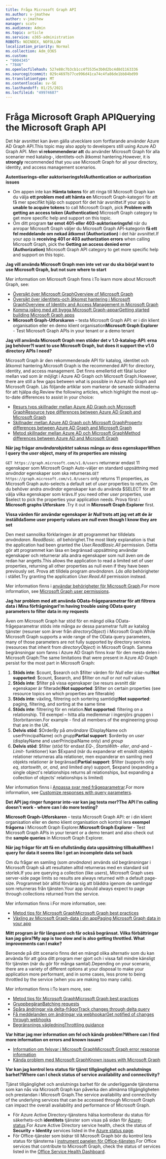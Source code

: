 ```yaml
---
title: Fråga Microsoft Graph API
ms.author: v-jmathew
author: v-jmathew
manager: scotv
ms.audience: Admin
ms.topic: article
ms.service: o365-administration
ROBOTS: NOINDEX, NOFOLLOW
localization_priority: Normal
ms.collection: Adm_O365
ms.custom:
- "9004345"
- "7846"
ms.openlocfilehash: 527e88c7b3cb1cc4f5535e3b0d2bc4d8d1163336
ms.sourcegitcommit: 029c4697b77ce996d41ca74c4fa86de1bb84bd99
ms.translationtype: MT
ms.contentlocale: sv-SE
ms.lasthandoff: 01/25/2021
ms.locfileid: "49974687"
---
```

# <a name="querying-the-microsoft-graph-api"></a><span data-ttu-id="49f1a-102">Fråga Microsoft Graph API</span><span class="sxs-lookup"><span data-stu-id="49f1a-102">Querying the Microsoft Graph API</span></span>

<span data-ttu-id="49f1a-103">Det här avsnittet kan även gälla utvecklare som fortfarande använder Azure AD Graph API.</span><span class="sxs-lookup"><span data-stu-id="49f1a-103">This topic may also apply to developers still using Azure AD Graph API.</span></span> <span data-ttu-id="49f1a-104">Men **vi rekommenderar att** du använder Microsoft Graph för alla scenarier med katalog-, identitets-och åtkomst hantering.</span><span class="sxs-lookup"><span data-stu-id="49f1a-104">However, it is **strongly** recommended that you use Microsoft Graph for all your directory, identity, and access management scenarios.</span></span>

<span data-ttu-id="49f1a-105">**Autentiserings-eller auktoriseringsfel**</span><span class="sxs-lookup"><span data-stu-id="49f1a-105">**Authentication or authorization issues**</span></span>

- <span data-ttu-id="49f1a-106">Om appen inte kan **Hämta tokens** för att ringa till Microsoft Graph kan du välja **ett problem med att hämta en** Microsoft Graph-kategori för att få mer specifikt hjälp och support för det här avsnittet.</span><span class="sxs-lookup"><span data-stu-id="49f1a-106">If your app is **unable to acquire tokens** to call Microsoft Graph, pick **Problem with getting an access token (Authentication)** Microsoft Graph category to get more specific help and support on this topic.</span></span>
- <span data-ttu-id="49f1a-107">Om ditt program **tar emot 401-eller 403-auktoriseringsfel** när du anropar Microsoft Graph väljer du Microsoft Graph API-kategorin **få ett fel meddelande om nekad åtkomst (Authorization)** i det här avsnittet.</span><span class="sxs-lookup"><span data-stu-id="49f1a-107">If your app is **receiving 401 or 403 authorization errors** when calling Microsoft Graph, pick the **Getting an access denied error (Authorization)** Microsoft Graph API category to get more specific help and support on this topic.</span></span>

<span data-ttu-id="49f1a-108">**Jag vill använda Microsoft Graph men inte vet var du ska börja**</span><span class="sxs-lookup"><span data-stu-id="49f1a-108">**I want to use Microsoft Graph, but not sure where to start**</span></span>

<span data-ttu-id="49f1a-109">Mer information om Microsoft Graph finns i:</span><span class="sxs-lookup"><span data-stu-id="49f1a-109">To learn more about Microsoft Graph, see:</span></span>

- [<span data-ttu-id="49f1a-110">Översikt över Microsoft Graph</span><span class="sxs-lookup"><span data-stu-id="49f1a-110">Overview of Microsoft Graph</span></span>](https://docs.microsoft.com/graph/overview)
- [<span data-ttu-id="49f1a-111">Översikt över identitets-och åtkomst hantering i Microsoft Graph</span><span class="sxs-lookup"><span data-stu-id="49f1a-111">Overview of Identity and Access Management in Microsoft Graph</span></span>](https://docs.microsoft.com/graph/azuread-identity-access-management-concept-overview)
- [<span data-ttu-id="49f1a-112">Komma igång med att bygga Microsoft Graph-appar</span><span class="sxs-lookup"><span data-stu-id="49f1a-112">Getting started building Microsoft Graph apps</span></span>](https://docs.microsoft.com/graph/)
- <span data-ttu-id="49f1a-113">**Microsoft Graph-Utforskaren** – testa Microsoft Graph API: er i din klient organisation eller en demo klient organisation</span><span class="sxs-lookup"><span data-stu-id="49f1a-113">**Microsoft Graph Explorer** - Test Microsoft Graph APIs in your tenant or a demo tenant</span></span>

<span data-ttu-id="49f1a-114">**Jag vill använda Microsoft Graph men stöder det v 1.0-katalog-API: erna jag behöver?**</span><span class="sxs-lookup"><span data-stu-id="49f1a-114">**I want to use Microsoft Graph, but does it support the v1.0 directory APIs I need?**</span></span>

<span data-ttu-id="49f1a-115">Microsoft Graph är den rekommenderade API för katalog, identitet och åtkomst hantering.</span><span class="sxs-lookup"><span data-stu-id="49f1a-115">Microsoft Graph is the recommended API for directory, identity, and access management.</span></span> <span data-ttu-id="49f1a-116">Det finns emellertid ett fåtal luckor mellan vad som är möjligt i Azure AD Graph och Microsoft Graph.</span><span class="sxs-lookup"><span data-stu-id="49f1a-116">However, there are still a few gaps between what is possible in Azure AD Graph and Microsoft Graph.</span></span> <span data-ttu-id="49f1a-117">Läs följande artiklar som markerar de senaste skillnaderna för att hjälpa dig.</span><span class="sxs-lookup"><span data-stu-id="49f1a-117">Review the following articles, which highlight the most up-to-date differences to assist in your choice:</span></span>

- [<span data-ttu-id="49f1a-118">Resurs typs skillnader mellan Azure AD Graph och Microsoft Graph</span><span class="sxs-lookup"><span data-stu-id="49f1a-118">Resource type differences between Azure AD Graph and Microsoft Graph</span></span>](https://docs.microsoft.com/graph/migrate-azure-ad-graph-resource-differences)
- [<span data-ttu-id="49f1a-119">Skillnader mellan Azure AD Graph och Microsoft Graph</span><span class="sxs-lookup"><span data-stu-id="49f1a-119">Property differences between Azure AD Graph and Microsoft Graph</span></span>](https://docs.microsoft.com/graph/migrate-azure-ad-graph-property-differences)
- [<span data-ttu-id="49f1a-120">Metod skillnader mellan Azure AD och Microsoft Graph</span><span class="sxs-lookup"><span data-stu-id="49f1a-120">Method differences between Azure AD and Microsoft Graph</span></span>](https://docs.microsoft.com/graph/migrate-azure-ad-graph-method-differences)

<span data-ttu-id="49f1a-121">**När jag frågar *användarobjektet* saknas många av dess egenskaper**</span><span class="sxs-lookup"><span data-stu-id="49f1a-121">**When I query the *user* object, many of its properties are missing**</span></span>

<span data-ttu-id="49f1a-122">`GET https://graph.microsoft.com/v1.0/users` returnerar endast 11 egenskaper som Microsoft Graph Auto-väljer en standard uppsättning med *användar* egenskaper som ska returneras.</span><span class="sxs-lookup"><span data-stu-id="49f1a-122">`GET https://graph.microsoft.com/v1.0/users` only returns 11 properties, as Microsoft Graph auto-selects a default set of *user* properties to return.</span></span> <span data-ttu-id="49f1a-123">Om du behöver andra *användar* egenskaper kan du använda $SELECT för att välja vilka egenskaper som krävs.</span><span class="sxs-lookup"><span data-stu-id="49f1a-123">If you need other *user* properties, use $select to pick the properties your application needs.</span></span> <span data-ttu-id="49f1a-124">Prova först i **Microsoft graphs Utforskare** .</span><span class="sxs-lookup"><span data-stu-id="49f1a-124">Try it out in **Microsoft Graph Explorer** first.</span></span>

<span data-ttu-id="49f1a-125">**Vissa värden för användar egenskaper är *Null* trots att jag vet att de är inställda**</span><span class="sxs-lookup"><span data-stu-id="49f1a-125">**Some user property values are *null* even though I know they are set**</span></span>

<span data-ttu-id="49f1a-126">Den mest sannolika förklaringen är att programmet har tilldelats *användaren. ReadBasic. all* behörighet.</span><span class="sxs-lookup"><span data-stu-id="49f1a-126">The most likely explanation is that the application had been granted the *User.ReadBasic.All* permission.</span></span> <span data-ttu-id="49f1a-127">Detta gör att programmet kan läsa en begränsad uppsättning användar egenskaper och returnerar alla andra egenskaper som null även om de redan har angetts.</span><span class="sxs-lookup"><span data-stu-id="49f1a-127">This allows the application to read a limited set of user properties, returning all other properties as null even if they have been previously set.</span></span> <span data-ttu-id="49f1a-128">Prova att tilldela program *användaren. Läs alla* behörigheter i stället.</span><span class="sxs-lookup"><span data-stu-id="49f1a-128">Try granting the application *User.Read.All* permission instead.</span></span>

<span data-ttu-id="49f1a-129">Mer information finns i [användar behörigheter för Microsoft Graph](https://docs.microsoft.com/graph/permissions-reference#user-permissions).</span><span class="sxs-lookup"><span data-stu-id="49f1a-129">For more information, see [Microsoft Graph user permissions](https://docs.microsoft.com/graph/permissions-reference#user-permissions).</span></span>

<span data-ttu-id="49f1a-130">**Jag har problem med att använda OData-frågeparametrar för att filtrera data i Mina förfrågningar**</span><span class="sxs-lookup"><span data-stu-id="49f1a-130">**I'm having trouble using OData query parameters to filter data in my requests**</span></span>

<span data-ttu-id="49f1a-131">Även om Microsoft Graph har stöd för en mängd olika OData-frågeparametrar stöds inte många av dessa parametrar fullt av katalog tjänster (resurser som ärver från *directoryObject*) i Microsoft Graph.</span><span class="sxs-lookup"><span data-stu-id="49f1a-131">While Microsoft Graph supports a wide range of the OData query parameters, many of those parameters are not fully supported by directory services (resources that inherit from *directoryObject*) in Microsoft Graph.</span></span> <span data-ttu-id="49f1a-132">Samma begränsningar som fanns i Azure AD Graph finns kvar för den mesta delen i Microsoft Graph:</span><span class="sxs-lookup"><span data-stu-id="49f1a-132">The same limitations that were present in Azure AD Graph persist for the most part in Microsoft Graph:</span></span>

1. <span data-ttu-id="49f1a-133">**Stöds inte**: $count, $search och $filter värden för *Null* eller *icke-null*</span><span class="sxs-lookup"><span data-stu-id="49f1a-133">**Not supported**: $count, $search, and $filter on *null* or *not null* values</span></span>
2. <span data-ttu-id="49f1a-134">**Stöds inte**: $filter på vissa egenskaper (se resurs avsnitt där egenskaper är filterade)</span><span class="sxs-lookup"><span data-stu-id="49f1a-134">**Not supported**: $filter on certain properties (see resource topics on which properties are filterable)</span></span>
3. <span data-ttu-id="49f1a-135">**Stöds inte**: växling, filtrering och sortering samtidigt</span><span class="sxs-lookup"><span data-stu-id="49f1a-135">**Not supported**: paging, filtering, and sorting at the same time</span></span>
4. <span data-ttu-id="49f1a-136">**Stöds inte**: filtrering för en relation.</span><span class="sxs-lookup"><span data-stu-id="49f1a-136">**Not supported**: filtering on a relationship.</span></span> <span data-ttu-id="49f1a-137">Till exempel – hitta alla medlemmar i ingenjörs gruppen i Storbritannien.</span><span class="sxs-lookup"><span data-stu-id="49f1a-137">For example - find all members of the engineering group that are in the UK.</span></span>
5. <span data-ttu-id="49f1a-138">**Delvis stöd**: $OrderBy på *användare* (DisplayName och userPrincipalName) och *grupp*</span><span class="sxs-lookup"><span data-stu-id="49f1a-138">**Partial support**: $orderby on *user* (displayName and userPrincipalName only) and *group*</span></span>
6. <span data-ttu-id="49f1a-139">**Delvis stöd**: $filter (stöd för endast *EQ*-, *StartsWith*- *eller*, *and*-and *-Limit-* funktioner) kan $Expand (när du expanderar ett enskilt objekts relationer returneras alla relationer, men expanderar en samling med objekts relationer är begränsad)</span><span class="sxs-lookup"><span data-stu-id="49f1a-139">**Partial support**: $filter (supports only *eq*, *startswith*, *or*, *and*, and limited *any*) support, $expand (expanding a single object's relationships returns all relationships, but expanding a collection of objects' relationships is limited)</span></span>

<span data-ttu-id="49f1a-140">Mer information finns i [Anpassa svar med frågeparametrar](https://docs.microsoft.com/graph/query-parameters).</span><span class="sxs-lookup"><span data-stu-id="49f1a-140">For more information, see [Customize responses with query parameters](https://docs.microsoft.com/graph/query-parameters).</span></span>

<span data-ttu-id="49f1a-141">**Det API jag ringer fungerar inte-var kan jag testa mer?**</span><span class="sxs-lookup"><span data-stu-id="49f1a-141">**The API I'm calling doesn't work - where can I do more testing?**</span></span>

<span data-ttu-id="49f1a-142">**Microsoft Graph-Utforskaren** – testa Microsoft Graph API: er i din klient organisation eller en demo klient organisation och kontrol lera **exempel frågorna** i Microsoft Graph Explorer.</span><span class="sxs-lookup"><span data-stu-id="49f1a-142">**Microsoft Graph Explorer** - Test Microsoft Graph APIs in your tenant or a demo tenant and also check out the **sample queries** in Microsoft Graph Explorer.</span></span>

<span data-ttu-id="49f1a-143">**När jag frågar för att få en ofullständig data uppsättning tillbaka**</span><span class="sxs-lookup"><span data-stu-id="49f1a-143">**When I query for data it seems like I get an incomplete data set back**</span></span>

<span data-ttu-id="49f1a-144">Om du frågar en samling (som *användare*) används sid begränsningar i Microsoft Graph så att resultaten alltid returneras med en standard sid storlek.</span><span class="sxs-lookup"><span data-stu-id="49f1a-144">If you are querying a collection (like *users*), Microsoft Graph uses server-side page limits so results are always returned with a default page-size.</span></span> <span data-ttu-id="49f1a-145">Programmet bör alltid förvänta sig att bläddra igenom de samlingar som returneras från tjänsten.</span><span class="sxs-lookup"><span data-stu-id="49f1a-145">Your app should always expect to page through collections returned from the service.</span></span>

<span data-ttu-id="49f1a-146">Mer information finns i:</span><span class="sxs-lookup"><span data-stu-id="49f1a-146">For more information, see:</span></span>

- [<span data-ttu-id="49f1a-147">Metod tips för Microsoft Graph</span><span class="sxs-lookup"><span data-stu-id="49f1a-147">Microsoft Graph best practices</span></span>](https://docs.microsoft.com/graph/best-practices-concept)
- [<span data-ttu-id="49f1a-148">Växling av Microsoft Graph-data i din app</span><span class="sxs-lookup"><span data-stu-id="49f1a-148">Paging Microsoft Graph data in your app</span></span>](https://docs.microsoft.com/graph/paging)

<span data-ttu-id="49f1a-149">**Mitt program är för långsamt och får också begränsat. Vilka förbättringar kan jag göra?**</span><span class="sxs-lookup"><span data-stu-id="49f1a-149">**My app is too slow and is also getting throttled. What improvements can I make?**</span></span>

<span data-ttu-id="49f1a-150">Beroende på ditt scenario finns det en mängd olika alternativ som du kan använda för att göra ditt program mer gjort och i vissa fall mindre känsligt för tjänsten (när du gör för många samtal).</span><span class="sxs-lookup"><span data-stu-id="49f1a-150">Depending on your scenario, there are a variety of different options at your disposal to make your application more performant, and in some cases, less prone to being throttled by the service (when you are making too many calls).</span></span>

<span data-ttu-id="49f1a-151">Mer information finns i:</span><span class="sxs-lookup"><span data-stu-id="49f1a-151">To learn more, see:</span></span>

- [<span data-ttu-id="49f1a-152">Metod tips för Microsoft Graph</span><span class="sxs-lookup"><span data-stu-id="49f1a-152">Microsoft Graph best practices</span></span>](https://docs.microsoft.com/graph/best-practices-concept)
- [<span data-ttu-id="49f1a-153">Gruppbegäran</span><span class="sxs-lookup"><span data-stu-id="49f1a-153">Batching requests</span></span>](https://docs.microsoft.com/graph/json-batching)
- [<span data-ttu-id="49f1a-154">Spåra ändringar via delta-frågor</span><span class="sxs-lookup"><span data-stu-id="49f1a-154">Track changes through delta query</span></span>](https://docs.microsoft.com/graph/delta-query-overview)
- [<span data-ttu-id="49f1a-155">Få meddelanden om ändringar via webhookar</span><span class="sxs-lookup"><span data-stu-id="49f1a-155">Get notified of changes through webhooks</span></span>](https://docs.microsoft.com/graph/webhooks)
- [<span data-ttu-id="49f1a-156">Begränsnings vägledning</span><span class="sxs-lookup"><span data-stu-id="49f1a-156">Throttling guidance</span></span>](https://docs.microsoft.com/graph/throttling)

<span data-ttu-id="49f1a-157">**Var hittar jag mer information om fel och kända problem?**</span><span class="sxs-lookup"><span data-stu-id="49f1a-157">**Where can I find more information on errors and known issues?**</span></span>

- [<span data-ttu-id="49f1a-158">Information om felsvar i Microsoft Graph</span><span class="sxs-lookup"><span data-stu-id="49f1a-158">Microsoft Graph error response information</span></span>](https://docs.microsoft.com/graph/errors)
- [<span data-ttu-id="49f1a-159">Kända problem med Microsoft Graph</span><span class="sxs-lookup"><span data-stu-id="49f1a-159">Known issues with Microsoft Graph</span></span>](https://docs.microsoft.com/graph/known-issues)

<span data-ttu-id="49f1a-160">**Var kan jag kontrol lera status för tjänst tillgänglighet och anslutnings barhet?**</span><span class="sxs-lookup"><span data-stu-id="49f1a-160">**Where can I check status of service availability and connectivity?**</span></span>

<span data-ttu-id="49f1a-161">Tjänst tillgänglighet och anslutnings barhet för de underliggande tjänsterna som kan nås via Microsoft Graph kan påverka den allmänna tillgängligheten och prestandan i Microsoft Graph.</span><span class="sxs-lookup"><span data-stu-id="49f1a-161">The service availability and connectivity of the underlying services that can be accessed through Microsoft Graph can impact the overall availability and performance of Microsoft Graph.</span></span>

- <span data-ttu-id="49f1a-162">För Azure Active Directory-tjänstens hälsa kontrollerar du status för säkerhets-och **identitets** tjänster som visas på sidan för [Azure-status](https://azure.microsoft.com/status/).</span><span class="sxs-lookup"><span data-stu-id="49f1a-162">For Azure Active Directory service health, check the status of **Security + Identity** services listed in the [Azure status page](https://azure.microsoft.com/status/).</span></span>
- <span data-ttu-id="49f1a-163">För Office-tjänster som bidrar till Microsoft Graph bör du kontrol lera status för tjänsterna i [instrument panelen för Office-tjänsten](https://portal.office.com/adminportal/home#/servicehealth).</span><span class="sxs-lookup"><span data-stu-id="49f1a-163">For Office services that contribute to Microsoft Graph, check the status of services listed in the [Office Service Health Dashboard](https://portal.office.com/adminportal/home#/servicehealth).</span></span>
